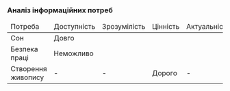 ### Аналіз інформаційних потреб
<table>
  <thead>
     <tr>
         <td>Потреба</td>
         <td>Доступність</td>
         <td>Зрозумілість</td>
         <td>Цінність</td>
         <td>Актуальність</td>
     </tr>
  </thead>
  <tr>
         <td>Сон</td>
         <td>Довго</td>
         <td></td>
         <td></td>
         <td></td>
   </tr>
   <tr>
         <td>Безпека праці</td>
         <td>Неможливо</td>
         <td></td>
         <td></td>
         <td></td>
   </tr>
   <tr>
         <td>Створення живопису</td>
         <td>-</td>
         <td>-</td>
         <td>Дорого</td>
         <td>-</td>
   </tr>
</table>
